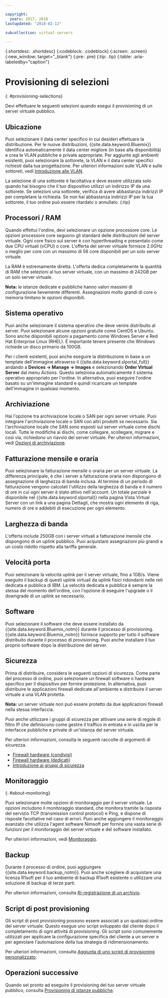 ```yaml
---

copyright:
  years: 2017, 2018
lastupdated: "2018-02-12"

subcollection: virtual-servers

---
```


{:shortdesc: .shortdesc}
{:codeblock: .codeblock}
{:screen: .screen}
{:new_window: target="_blank"}
{:pre: .pre}
{:tip: .tip}
{:table: .aria-labeledby="caption"}

# Provisioning di selezioni
{: #provisioning-selections}

Devi effettuare le seguenti selezioni quando esegui il provisioning di un server virtuale pubblico.

## Ubicazione
Puoi selezionare il data center specifico in cui desideri effettuare la distribuzione. Per le nuove distribuzioni, {{site.data.keyword.Bluemix}} identifica automaticamente il data center migliore (in base alla disponibilità) e crea le VLAN pubbliche e private appropriate. Per aggiunte agli ambienti esistenti, puoi selezionare la sottorete, la VLAN e il data center specifici richiesti dalla tua progettazione. Per ulteriori informazioni sulle VLAN e sulle sottoreti, vedi [Introduzione alle VLAN](/docs/infrastructure/vlans?topic=vlans-getting-started-with-vlans).

La selezione di una sottorete è facoltativa e deve essere utilizzata solo quando hai bisogno che il tuo dispositivo utilizzi un indirizzo IP da una sottorete. Se selezioni una sottorete, verifica di avere abbastanza indirizzi IP per completare la richiesta. Se non hai abbastanza indirizzi IP per la tua sottorete, il tuo ordine può essere ritardato o annullato.
{:tip}

## Processori / RAM
Quando effettui l'ordine, devi selezionare un opzione processore core. Le opzioni processore core seguono gli standard delle distribuzioni del server virtuale. Ogni core fisico sul server è con hyperthreading e presentato come due CPU virtuali (vCPU) o core. L'offerta del server virtuale fornisce 2.0GHz o meglio per core con un massimo di 56 core disponibili per un solo server virtuale.

La RAM è estremamente diretta. L'offerta dedica completamente la quantità di RAM che selezioni al tuo server virtuale, con un massimo di 242GB per un solo server virtuale.

**Nota:** le istanze dedicate e pubbliche hanno valori massimi di configurazione lievemente differenti. Assegnazioni molto grandi di core o memoria limitano le opzioni disponibili.

## Sistema operativo

Puoi anche selezionare il sistema operativo che deve venire distribuito al server. Puoi selezionare alcune opzioni gratuite come CentOS e Ubuntu. Sono anche disponibili opzioni a pagamento come Windows Server e Red Hat Enterprise Linux (RHEL). È importante tenere presente che Windows richiede un disco primario da 100GB.

Per i clienti esistenti, puoi anche eseguire la distribuzione in base a un template dell'immagine attraverso il {{site.data.keyword.slportal_full}} andando a **Devices -> Manage -> Images** e selezionando **Order Virtual Server** dal menu *Actions*.  Questo seleziona automaticamente il sistema operativo appropriato per l'ordine.  In alternativa, puoi eseguire l'ordine basato su un'immagine standard e quindi ricaricare un template dell'immagine in qualsiasi momento.

## Archiviazione

Hai l'opzione tra archiviazione locale o SAN per ogni server virtuale. Puoi integrare l'archiviazione locale o SAN con altri prodotti se necessario. Sia l'archiviazione locale che SAN sono esposti sul server virtuale come dischi locali. Tutte le modifiche ai dischi, come collegare, scollegare, migrare e così via, richiedono un riavvio del server virtuale. Per ulteriori informazioni, vedi [Opzioni di archiviazione](/docs/vsi?topic=virtual-servers-storage-options#storage-options).

## Fatturazione mensile e oraria

Puoi selezionare la fatturazione mensile o oraria per un server virtuale. La differenza principale, è che i server a fatturazione oraria non dispongono di assegnazione di larghezza di banda inclusa. Al termine di un periodo di fatturazione vengono calcolati l'utilizzo della larghezza di banda e il numero di ore in cui ogni server è stato attivo nell'account. Un totale parziale è disponibile nel {{site.data.keyword.slportal}} nella pagina Vista Virtual Server con un link a una pagina Dettagli, che mostra ogni elemento di riga, numero di ore e addebiti di esecuzione per ogni elemento.

## Larghezza di banda

L'offerta include 250GB con i server virtuali a fatturazione mensile che dispongono di un uplink pubblico. Puoi acquistare assegnazioni più grandi a un costo ridotto rispetto alla tariffa generale.

## Velocità porta

Puoi selezionare la velocità uplink per il server virtuale, fino a 1GB/s. Viene eseguito il backup di questi uplink virtuali da uplink fisici ridondanti nelle reti dedicata e pubblica di IBM. La velocità dedicata e pubblica è sempre la stessa del momento dell'ordine, con l'opzione di eseguire l'upgrade o il downgrade di un uplink se necessario.

## Software

Puoi selezionare il software che deve essere installato da {{site.data.keyword.Bluemix_notm}} durante il processo di provisioning. {{site.data.keyword.Bluemix_notm}} fornisce supporto per tutto il software distribuito durante il processo di provisioning. Puoi anche installare il tuo proprio software dopo la distribuzione del server.

## Sicurezza

Prima di distribuire, considera le seguenti opzioni di sicurezza. Come parte del processo di ordine, puoi selezionare un firewall software o hardware specifico per il dispositivo per fornire protezione. In alternativa, puoi distribuire le applicazioni firewall dedicate all'ambiente e distribuire il server virtuale a una VLAN protetta.

**Nota:** un server virtuale non può essere protetto da due applicazioni firewall nella stessa interfaccia.

Puoi anche utilizzare i gruppi di sicurezza per attivare una serie di regole di filtro IP che definiscono come gestire il traffico in entrata e in uscita per le interfacce pubbliche e private di un'istanza del server virtuale.

Per ulteriori informazioni, consulta le seguenti raccolte di argomenti di sicurezza.

* [Firewall hardware (condivisi)](/docs/infrastructure/hardware-firewall-shared?topic=hardware-firewall-shared-getting-started-with-hardware-firewall-shared)
* [Firewall hardware (dedicati)](/docs/infrastructure/hardware-firewall-dedicated?topic=hardware-firewall-dedicated-getting-started-with-hardware-firewall-dedicated)
* [Introduzione ai gruppi di sicurezza](/docs/infrastructure/security-groups?topic=security-groups-getting-started-with-security-groups)

## Monitoraggio
{: #about-monitoring}

Puoi selezionare molte opzioni di monitoraggio per il server virtuale. Le opzioni includono il monitoraggio standard, che monitora tramite la risposta del servizio TCP (transmission control protocol) e Ping, e dispone di risposte facoltative nel caso di errori. Puoi anche aggiungere il monitoraggio avanzato che utilizza l'agent software Nimsoft per fornire una vasta serie di funzioni per il monitoraggio del server virtuale e del software installato.

Per ulteriori informazioni, vedi [Monitoraggio](/docs/infrastructure/SLmonitoring?topic=slmonitoring-monitoring).

## Backup

Durante il processo di ordine, puoi aggiungere {{site.data.keyword.backup_notm}}. Puoi anche scegliere di acquistare una licenza R1soft per il tuo ambiente di backup R1soft esistente o utilizzare una soluzione di backup di terze parti.

Per ulteriori informazioni, consulta [Ri-registrazione di un archivio](/docs/infrastructure/Backup?topic=Backup-reregister#reregister).

## Script di post provisioning

Gli script di post provisioning possono essere associati a un qualsiasi ordine del server virtuale. Questo esegue uno script sviluppato dal cliente dopo il completamento di ogni attività di provisioning. Gli script sono comunemente utilizzati per applicare la configurazione specifica del cliente a un server e per agevolare l'automazione della tua strategia di ridimensionamento.

Per ulteriori informazioni, consulta [Aggiunta di uno script di provisioning personalizzato](/docs/vsi?topic=virtual-servers-adding-post-script).

## Operazioni successive
Quando sei pronto ad eseguire il provisioning del tuo server virtuale pubblico, consulta [Provisioning di istanze pubbliche](/docs/vsi?topic=virtual-servers-ordering-vs-public).
